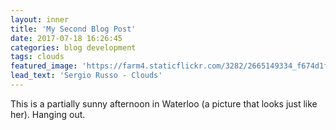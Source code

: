 ```yaml
---
layout: inner
title: 'My Second Blog Post'
date: 2017-07-18 16:26:45
categories: blog development
tags: clouds
featured_image: 'https://farm4.staticflickr.com/3282/2665149334_f674d1f296_b_d.jpg'
lead_text: 'Sergio Russo - Clouds'
---
```


This is a partially sunny afternoon in Waterloo (a picture that looks just like her). Hanging out.
